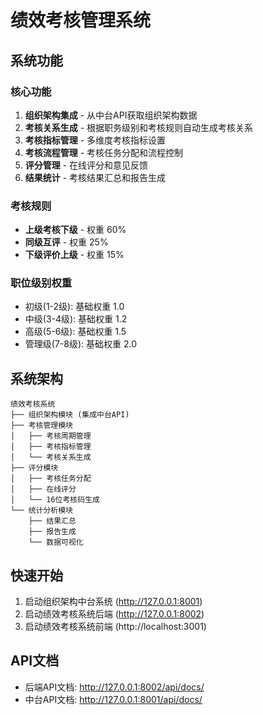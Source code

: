 # 绩效考核管理系统

## 系统功能

### 核心功能
1. **组织架构集成** - 从中台API获取组织架构数据
2. **考核关系生成** - 根据职务级别和考核规则自动生成考核关系
3. **考核指标管理** - 多维度考核指标设置
4. **考核流程管理** - 考核任务分配和流程控制
5. **评分管理** - 在线评分和意见反馈
6. **结果统计** - 考核结果汇总和报告生成

### 考核规则
- **上级考核下级** - 权重 60%
- **同级互评** - 权重 25%  
- **下级评价上级** - 权重 15%

### 职位级别权重
- 初级(1-2级): 基础权重 1.0
- 中级(3-4级): 基础权重 1.2
- 高级(5-6级): 基础权重 1.5
- 管理级(7-8级): 基础权重 2.0

## 系统架构

```
绩效考核系统
├── 组织架构模块 (集成中台API)
├── 考核管理模块
│   ├── 考核周期管理
│   ├── 考核指标管理
│   └── 考核关系生成
├── 评分模块
│   ├── 考核任务分配
│   ├── 在线评分
│   └── 16位考核码生成
└── 统计分析模块
    ├── 结果汇总
    ├── 报告生成
    └── 数据可视化
```

## 快速开始

1. 启动组织架构中台系统 (http://127.0.0.1:8001)
2. 启动绩效考核系统后端 (http://127.0.0.1:8002)
3. 启动绩效考核系统前端 (http://localhost:3001)

## API文档

- 后端API文档: http://127.0.0.1:8002/api/docs/
- 中台API文档: http://127.0.0.1:8001/api/docs/